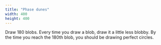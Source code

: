 ```yaml
---
title: "Phase dunes"
width: 400
height: 400
---
```


Draw 180 blobs. Every time you draw a blob, draw it a little less blobby. By the time you reach the 180th blob, you should be drawing perfect circles.
